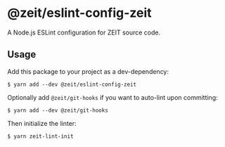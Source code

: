 # @zeit/eslint-config-zeit

A Node.js ESLint configuration for ZEIT source code.

## Usage

Add this package to your project as a dev-dependency:

```console
$ yarn add --dev @zeit/eslint-config-zeit
```

Optionally add `@zeit/git-hooks` if you want to auto-lint upon committing:

```console
$ yarn add --dev @zeit/git-hooks
```

Then initialize the linter:

```console
$ yarn zeit-lint-init
```
